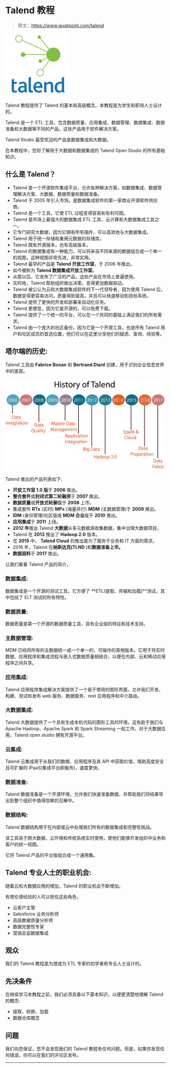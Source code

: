 # Talend 教程

> 原文：<https://www.javatpoint.com/talend>

![Talend Tutorial](img/e0abee04aa3833ab6ff58aa5211c2c1a.png)

Talend 教程提供了 Talend 的基本和高级概念。本教程是为学生和职场人士设计的。

Talend 是一个 ETL 工具，包含数据质量、应用集成、数据管理、数据集成、数据准备和大数据等不同的产品。这些产品用于软件解决方案。

Talend Studio 最受欢迎的产品是数据集成和大数据。

在本教程中，您将了解用于大数据和数据集成的 Talend Open Studio 的所有基础知识。

## 什么是 Talend？

*   Talend 是一个开源软件集成平台，允许各种解决方案，如数据集成、数据管理解决方案、大数据、数据质量和数据准备。
*   Talend 于 2005 年引入市场，是数据集成软件的第一家商业开源软件供应商。
*   Talend 是一个工具，它使 ETL 过程变得容易和有利可图。
*   Talend 是市场上最强大的数据集成 ETL 工具、云计算和大数据集成工具之一。
*   它专门研究大数据，因为它拥有所有插件，可以高效地与大数据集成。
*   Talend 用于统一存储和重用元数据的存储库。
*   Talend 既有开源版本，也有高级版本。
*   Talend 的数据集成有一种能力，可以将来自不同来源的数据组合成一个单一的视图，这种视图非常先进，非常实用。
*   Talend 最早的产品是 **Talend 开放工作室**，于 2006 年推出。
*   如今被称为 **Talend 数据集成开放工作室**。
*   从那以后，它发布了广泛的产品，这些产品在市场上普遍使用。
*   实时地，Talend 帮助组织做出决策，变得更加数据驱动。
*   Talend 被公认为云和大数据集成软件的下一代领导者，因为使用 Talend 后，数据变得更容易访问，质量得到提高，并且可以快速移动到目标系统。
*   Talend 提供了更快的开发和部署来自动化任务。
*   Talend 更便宜，因为它是开源的，可以免费下载。
*   Talend 提供了一个统一的平台，可以在一个共同的基础上满足我们的所有需求。
*   Talend 由一个庞大的社区备份，因为它是一个开源工具，也是所有 Talend 用户和社区成员的首选位置，他们可以在这里分享他们的疑虑、查询、经验等。

## 塔尔端的历史:

Talend 工具由 **Fabrice Bonan** 和 **Bertrand Diard** 创建，用于识别企业信息世界中的差距。

![Talend Introduction](img/7d17ce92a2f59efa72c2addba0ff5ac4.png)

Talend 推出的产品列表如下:

*   **开放工作室 1.0 版**于 **2006** 推出。
*   **整合套件**或**封闭式第二轮融资**于 **2007** 推出。
*   **数据质量**或**开放式轮廓仪**于 **2008** 上市。
*   集成套件 **RTx** (实时) **MPx** (海量并行) **MDM** (主数据管理)于 **2009** 推出。
*   **IDM** (身份管理)社区版或 **MDM 企业**版于 **2010** 推出。
*   **应用集成**于 **2011** 上线。
*   **2012 年**推出 Talend **大数据**从多元数据源收集数据，集中治理大数据项目。
*   Talend 在 **2013** 推出了 **Hadoop 2.0** 版本。
*   在 **2015** 中， **Talend Cloud** 的推出是为了服务于业务和 IT 方面的需求。
*   2016 年，Talend 在**纳斯达克(TLND** )和**数据准备上市。**
*   **数据面料**于 **2017** 推出。

让我们看看 Talend 产品的简介，

### 数据集成:

数据集成是一个开源的测试工具，它方便了 **ETL(提取、传输和加载)**测试，其中包括了 ELT 测试的所有特性。

### 数据质量:

数据质量是第一个开源的数据质量工具，具有企业级的特征和技术支持。

### 主数据管理:

MDM 已经将所有的主数据统一成一个单一的、可操作的真相版本。它用于将实时数据、应用程序和集成流程与嵌入式数据质量相结合，以便在内部、云和移动应用程序之间共享。

### 应用集成:

Talend 应用程序集成解决方案提供了一个易于使用的图形界面，允许我们开发、构建、测试和发布 web 服务、数据服务、rest 应用程序和中介路由。

### 大数据集成:

Talend 大数据提供了一个具有生成本机代码的图形工具的环境，这有助于我们与 Apache Hadoop、Apache Spark 和 Spark Streaming 一起工作。对于大数据应用，Talend open studio 拥有开源平台。

### 云集成:

Talend 云集成用于从我们的数据、应用程序及其 API 中获取价值，借助高度安全且可扩展的 iPaaS[集成平台即服务]，速度更快。

### 数据准备:

Talend 数据准备是一个开源环境，允许我们快速准备数据，并帮助我们将结果导出到整个组织中值得信赖的见解中。

### 数据结构:

Talend 数据结构用于在内部或云中处理我们所有的数据集成和完整性挑战。

该工具易于跨大数据、云环境和传统系统实时使用，使他们能够开发组织中业务和客户的统一视图。

它将 Talend 产品的平台版组合成一个通用集。

## Talend 专业人士的职业机会:

随着云和大数据应用的增加，Talend 的职业机会不断增加。

有塔伦德经验的人可以担任这些角色，

*   云客户主管
*   Salesforce 业务分析师
*   高级数据质量分析师
*   数据完整性专家
*   营销总监数据集成

## 观众

我们的 Talend 教程是为想成为 ETL 专家的初学者和专业人士设计的。

## 先决条件

在继续学习本教程之前，我们必须具备以下基本知识，以便更清楚地理解 Talend 的概念:

*   提取、转换、加载
*   数据仓库概念

## 问题

我们向您保证，您不会发现我们的 Talend 教程有任何问题。但是，如果你发现任何错误，你可以在我们的评论区发布。

* * *